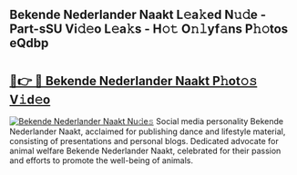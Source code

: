 ## Bekende Nederlander Naakt L𝚎a𝚔ed N𝚞𝚍e - Part-sSU Vi𝚍𝚎o L𝚎a𝚔s - H𝚘𝚝 O𝚗𝚕yf𝚊ns P𝚑𝚘tos eQdbp

# <h2><a href="http://kf2rx5l.oniu.top/?m=Bekende+Nederlander+Naakt">🔗👉 🔴 Bekende Nederlander Naakt P𝚑ot𝚘𝚜 V𝚒d𝚎o</a></h2>

[![Bekende Nederlander Naakt Nu𝚍e𝚜](https://i.imgur.com/0qMVB7G.gif)](http://kf2rx5l.oniu.top/?m=Bekende+Nederlander+Naakt)
Social media personality Bekende Nederlander Naakt, acclaimed for publishing dance and lifestyle material, consisting of presentations and personal blogs. Dedicated advocate for animal welfare Bekende Nederlander Naakt, celebrated for their passion and efforts to promote the well-being of animals.  
